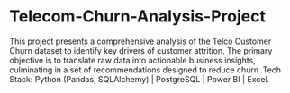 # Telecom-Churn-Analysis-Project
This project presents a comprehensive analysis of the Telco Customer Churn dataset to identify key drivers of customer attrition. The primary objective is to translate raw data into actionable business insights, culminating in a set of recommendations designed to reduce churn .Tech Stack: Python (Pandas, SQLAlchemy) | PostgreSQL | Power BI | Excel.
